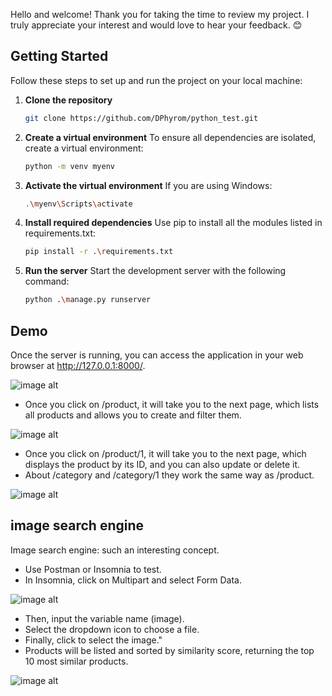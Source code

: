 Hello and welcome! Thank you for taking the time to review my project. I truly appreciate your interest and would love to hear your feedback. 😊

## Getting Started

Follow these steps to set up and run the project on your local machine:

1. **Clone the repository**

   ```bash
   git clone https://github.com/DPhyrom/python_test.git

2. **Create a virtual environment** To ensure all dependencies are isolated, create a virtual environment:

   ```bash
   python -m venv myenv

3. **Activate the virtual environment** If you are using Windows:

   ```bash
   .\myenv\Scripts\activate

4. **Install required dependencies** Use pip to install all the modules listed in requirements.txt:

   ```bash
   pip install -r .\requirements.txt


5. **Run the server** Start the development server with the following command:

   ```bash
   python .\manage.py runserver

## Demo
Once the server is running, you can access the application in your web browser at http://127.0.0.1:8000/.

![image alt](https://github.com/DPhyrom/python_test/blob/bf6e43b7be96d3dbc34fef9da9c72d3e59737cde/Screenshot%202025-01-28%20102941.png)

- Once you click on /product, it will take you to the next page, which lists all products and allows you to create and filter them.

![image alt](https://github.com/DPhyrom/python_test/blob/feb452df2c6cf314ebe8af4ba104e7cfa20e7d4e/Screenshot%202025-01-28%20104555.png)

- Once you click on /product/1, it will take you to the next page, which displays the product by its ID, and you can also update or delete it.
- About /category and /category/1 they work the same way as /product.

![image alt](https://github.com/DPhyrom/python_test/blob/25de69d4ebf15799fc7335f2172da1bfdfb0f0ee/Screenshot%202025-01-28%20104815.png)

## image search engine
Image search engine: such an interesting concept.
- Use Postman or Insomnia to test.
- In Insomnia, click on Multipart and select Form Data.

![image alt](https://github.com/DPhyrom/python_test/blob/a6275b822221d6a49188e6634788eb1941c647cc/Screenshot%202025-01-28%20114619.png)

- Then, input the variable name (image).
- Select the dropdown icon to choose a file.
- Finally, click to select the image."
- Products will be listed and sorted by similarity score, returning the top 10 most similar products.

![image alt](https://github.com/DPhyrom/python_test/blob/588b5e67f2b89b6fb8a20173f9ba4cf7bb9838f7/Screenshot%202025-01-28%20115519.png)

